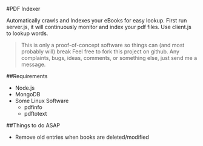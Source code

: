 #PDF Indexer

Automatically crawls and Indexes your eBooks for easy lookup. First run server.js, it will continuously monitor and index your pdf files. Use client.js to lookup words.

> This is only a proof-of-concept software so things can (and most probably will) break
> Feel free to fork this project on github. Any complaints, bugs, ideas, comments, or
> something else, just send me a message.

##Requirements

  - Node.js
  - MongoDB
  - Some Linux Software
    - pdfinfo
    - pdftotext

##Things to do ASAP

  - Remove old entries when books are deleted/modified

